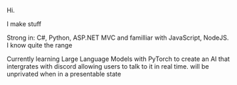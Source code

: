 Hi.

I make stuff

Strong in: C#, Python, ASP.NET MVC and familliar with JavaScript, NodeJS. I know quite the range

Currently learning Large Language Models with PyTorch to create an AI that intergrates with discord allowing users to talk to it in real time. will be unprivated when in a presentable state
